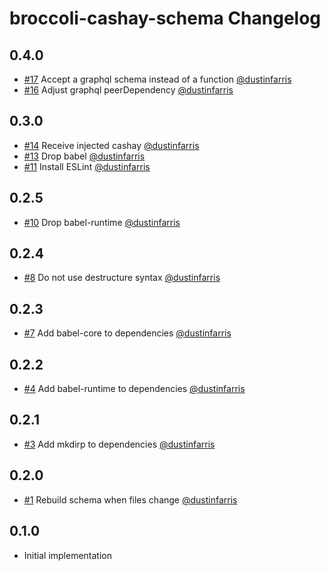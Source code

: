 # broccoli-cashay-schema Changelog


## 0.4.0

- [#17](https://github.com/dustinfarris/broccoli-cashay-schema/pull/17)
  Accept a graphql schema instead of a function
  [@dustinfarris](https://github.com/dustinfarris)
- [#16](https://github.com/dustinfarris/broccoli-cashay-schema/pull/16)
  Adjust graphql peerDependency
  [@dustinfarris](https://github.com/dustinfarris)


## 0.3.0

- [#14](https://github.com/dustinfarris/broccoli-cashay-schema/pull/14)
  Receive injected cashay
  [@dustinfarris](https://github.com/dustinfarris)
- [#13](https://github.com/dustinfarris/broccoli-cashay-schema/pull/13)
  Drop babel
  [@dustinfarris](https://github.com/dustinfarris)
- [#11](https://github.com/dustinfarris/broccoli-cashay-schema/pull/11)
  Install ESLint
  [@dustinfarris](https://github.com/dustinfarris)


## 0.2.5

- [#10](https://github.com/dustinfarris/broccoli-cashay-schema/pull/10)
  Drop babel-runtime
  [@dustinfarris](https://github.com/dustinfarris)


## 0.2.4

- [#8](https://github.com/dustinfarris/broccoli-cashay-schema/pull/8)
  Do not use destructure syntax
  [@dustinfarris](https://github.com/dustinfarris)


## 0.2.3

- [#7](https://github.com/dustinfarris/broccoli-cashay-schema/pull/7)
  Add babel-core to dependencies
  [@dustinfarris](https://github.com/dustinfarris)


## 0.2.2

- [#4](https://github.com/dustinfarris/broccoli-cashay-schema/pull/4)
  Add babel-runtime to dependencies
  [@dustinfarris](https://github.com/dustinfarris)


## 0.2.1

- [#3](https://github.com/dustinfarris/broccoli-cashay-schema/pull/3)
  Add mkdirp to dependencies
  [@dustinfarris](https://github.com/dustinfarris)


## 0.2.0

- [#1](https://github.com/dustinfarris/broccoli-cashay-schema/pull/1)
  Rebuild schema when files change
  [@dustinfarris](https://github.com/dustinfarris)


## 0.1.0

- Initial implementation
